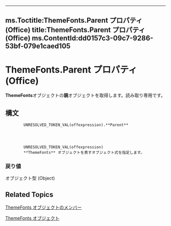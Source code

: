 

---
ms.Toctitle:ThemeFonts.Parent プロパティ (Office)
title:ThemeFonts.Parent プロパティ (Office)
ms.ContentId:dd0157c3-09c7-9286-53bf-079e1caed105
---
# ThemeFonts.Parent プロパティ (Office)




**ThemeFonts**オブジェクトの**親**オブジェクトを取得します。読み取り専用です。

## 構文

            UNRESOLVED_TOKEN_VAL(offexpression).**Parent**




            UNRESOLVED_TOKEN_VAL(offexpression)
            **ThemeFonts** オブジェクトを表すオブジェクト式を指定します。

### 戻り値
オブジェクト型 (Object)





## Related Topics

[ThemeFonts オブジェクトのメンバー](3ee20de9-c245-4432-e352-857326e08561.md)

[ThemeFonts オブジェクト](393865af-f008-d26c-5b82-9ae79766e511.md)




